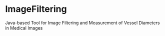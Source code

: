 # ImageFiltering
Java-based Tool for Image Filtering and Measurement of Vessel Diameters in Medical Images
